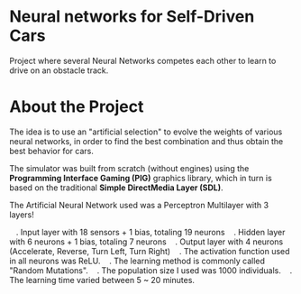 # Neural networks for Self-Driven Cars

Project where several Neural Networks competes each other to learn to drive on an obstacle track.

# About the Project

The idea is to use an "artificial selection" to evolve the weights of various neural networks, in order to find the best combination and thus obtain the best behavior for cars.

The simulator was built from scratch (without engines) using the **Programming Interface Gaming (PIG)** graphics library, which in turn is based on the traditional **Simple DirectMedia Layer (SDL)**.

The Artificial Neural Network used was a Perceptron Multilayer with 3 layers!

   . Input layer with 18 sensors + 1 bias, totaling 19 neurons
   . Hidden layer with 6 neurons + 1 bias, totaling 7 neurons
   . Output layer with 4 neurons (Accelerate, Reverse, Turn Left, Turn Right)
   . The activation function used in all neurons was ReLU.
   . The learning method is commonly called "Random Mutations".
   . The population size I used was 1000 individuals.
   . The learning time varied between 5 ~ 20 minutes.


